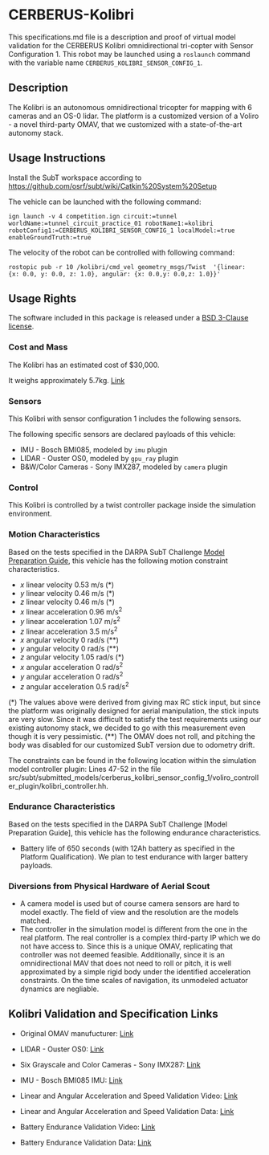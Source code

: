 <!-- This is a Markdown description of a robot model submitted for inclusion in the DARPA Subterranean Challenge Technology Repository -->

# CERBERUS-Kolibri
This specifications.md file is a description and proof of virtual model validation for the CERBERUS Kolibri omnidirectional tri-copter with Sensor Configuration 1. This robot may be launched using a `roslaunch` command with the variable name `CERBERUS_KOLIBRI_SENSOR_CONFIG_1`.

## Description
The Kolibri is an autonomous omnidirectional tricopter for mapping with 6 cameras and an OS-0 lidar. The platform is a customized version of a Voliro - a novel third-party OMAV, that we customized with a state-of-the-art autonomy stack.

## Usage Instructions
Install the SubT workspace according to https://github.com/osrf/subt/wiki/Catkin%20System%20Setup

The vehicle can be launched with the following command:
```
ign launch -v 4 competition.ign circuit:=tunnel worldName:=tunnel_circuit_practice_01 robotName1:=kolibri robotConfig1:=CERBERUS_KOLIBRI_SENSOR_CONFIG_1 localModel:=true enableGroundTruth:=true
```
The velocity of the robot can be controlled with following command:
```
rostopic pub -r 10 /kolibri/cmd_vel geometry_msgs/Twist  '{linear:  {x: 0.0, y: 0.0, z: 1.0}, angular: {x: 0.0,y: 0.0,z: 1.0}}'

```

## Usage Rights
The software included in this package is released under a [BSD 3-Clause license](LICENSE).


### Cost and Mass
The Kolibri has an estimated cost of $30,000. 

It weighs approximately 5.7kg. [Link](https://drive.google.com/file/d/1aj7BvCyJDGn6sZN3biW6XQO5a408WAZe/view?usp=sharing)

### Sensors
This Kolibri with sensor configuration 1 includes the following sensors. 

The following specific sensors are declared payloads of this vehicle:
* IMU - Bosch BMI085, modeled by `imu` plugin
* LIDAR - Ouster OS0, modeled by `gpu_ray` plugin
* B&W/Color Cameras - Sony IMX287, modeled by `camera` plugin

### Control
This Kolibri is controlled by a twist controller package inside the simulation environment.

### Motion Characteristics
Based on the tests specified in the DARPA SubT Challenge [Model Preparation
Guide](https://subtchallenge.com/resources/Simulation_Model_Preparation_Guide.pdf), this vehicle has the following motion constraint characteristics.
* _x_ linear velocity 0.53 m/s (*)
* _y_ linear velocity 0.46 m/s (*)
* _z_ linear velocity 0.46 m/s (*)
* _x_ linear acceleration 0.96 m/s<sup>2</sup>
* _y_ linear acceleration 1.07 m/s<sup>2</sup>
* _z_ linear acceleration 3.5 m/s<sup>2</sup>
* _x_ angular velocity 0 rad/s (**)
* _y_ angular velocity 0 rad/s (**)
* _z_ angular velocity 1.05 rad/s (*)
* _x_ angular acceleration 0 rad/s<sup>2</sup>
* _y_ angular acceleration 0 rad/s<sup>2</sup>
* _z_ angular acceleration 0.5 rad/s<sup>2</sup> 

(*) The values above were derived from giving max RC stick input, but since the platform was originally designed for aerial manipulation, the stick inputs are very slow. Since it was difficult to satisfy the test requirements using our existing autonomy stack, we decided to go with this measurement even though it is very pessimistic.
(**) The OMAV does not roll, and pitching the body was disabled for our customized SubT version due to odometry drift.

The constraints can be found in the following location within the simulation model controller plugin: 
Lines 47-52 in the file src/subt/submitted_models/cerberus_kolibri_sensor_config_1/voliro_controller_plugin/kolibri_controller.hh. 

### Endurance Characteristics
Based on the tests specified in the DARPA SubT Challenge [Model Preparation
Guide], this vehicle has the following endurance characteristics.

* Battery life of 650 seconds (with 12Ah battery as specified in the Platform Qualification). We plan to test endurance with larger battery payloads.

### Diversions from Physical Hardware of Aerial Scout
* A camera model is used but of course camera sensors are hard to model exactly. The field of view and the resolution are the models matched.
* The controller in the simulation model is different from the one in the real platform. The real controller is a complex third-party IP which we do not have access to. Since this is a unique OMAV, replicating that controller was not deemed feasible. Additionally, since it is an omnidirectional MAV that does not need to roll or pitch, it is well approximated by a simple rigid body under the identified acceleration constraints. On the time scales of navigation, its unmodeled actuator dynamics are negliable.


## <a name="validation_links"></a>Kolibri Validation and Specification Links
* Original OMAV manufucturer: [Link](http://voliro.com)
* LIDAR - Ouster OS0: [Link](https://www.dataspeedinc.com/app/uploads/2020/05/Ouster-OS0-Lidar-Datasheet.pdf)
* Six Grayscale and Color Cameras - Sony IMX287: [Link](https://www.sony-semicon.co.jp/products/common/pdf/IMX273_287_296_297_Flyer.pdf)
* IMU - Bosch BMI085 IMU: [Link](https://www.bosch-sensortec.com/media/boschsensortec/downloads/datasheets/bst-bmi085-ds001.pdf)

* Linear and Angular Acceleration and Speed Validation Video: [Link](https://drive.google.com/file/d/181paS8Xs5BYX2FdfhRD7w-OfjpCqRHmQ/view?usp=sharing) 
* Linear and Angular Acceleration and Speed Validation Data: [Link](https://drive.google.com/file/d/1vFJhYtik9gus2S0WheV2vLFC43g0EBC4/view?usp=sharing)
* Battery Endurance Validation Video: [Link](https://drive.google.com/file/d/1xXlvUX7FYis6Ne-7e-RfSsRtH_Abe9jK/view?usp=sharing)
* Battery Endurance Validation Data: [Link](https://drive.google.com/file/d/1xXlvUX7FYis6Ne-7e-RfSsRtH_Abe9jK/view?usp=sharing)
